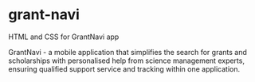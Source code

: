 # grant-navi
HTML and CSS for GrantNavi app

GrantNavi - a mobile application that simplifies the search for grants and scholarships with personalised help from science management experts, ensuring qualified support service and tracking within one application.

